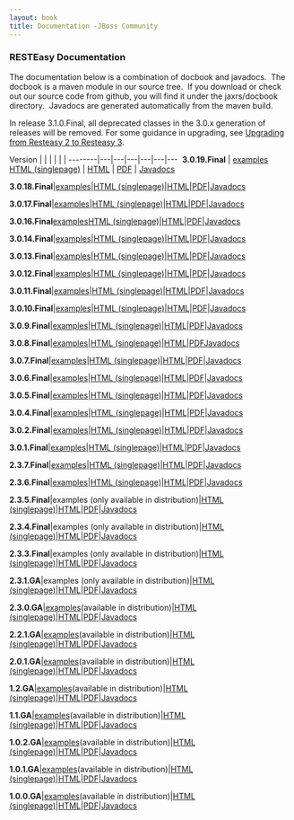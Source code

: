 ```yaml
---
layout: book
title: Documentation -JBoss Community
---
```




### RESTEasy Documentation

The documentation below is a combination of docbook and javadocs.  The
docbook is a maven module in our source tree.  If you download or check
out our source code from github, you will find it under the
jaxrs/docbook directory.  Javadocs are generated automatically from the
maven build.

In release 3.1.0.Final, all deprecated classes in the 3.0.x generation
of releases will be removed. For some guidance in upgrading, see
[Upgrading from Resteasy 2 to Resteasy
3](http://docs.jboss.org/resteasy/docs/resteasy-upgrade-guide-en-US.pdf).

Version |   |   |   |   |   |
--------|---|---|---|---|---|---
 **3.0.19.Final** | [examples](https://github.com/resteasy/Resteasy/tree/3.0.19.Final/jaxrs/examples) [HTML (singlepage)](http://docs.jboss.org/resteasy/docs/3.0.19.Final/userguide/html_single/index.html) | [HTML](http://docs.jboss.org/resteasy/docs/3.0.19.Final/userguide/html/index.html) | [PDF](http://docs.jboss.org/resteasy/docs/3.0.19.Final/userguide/pdf/resteasy-reference-guide-en-US.pdf) | [Javadocs](http://docs.jboss.org/resteasy/docs/3.0.19.Final/javadocs/index.html)

**3.0.18.Final**|[examples](https://github.com/resteasy/Resteasy/tree/3.0.18/jaxrs/examples)|[HTML (singlepage)](http://docs.jboss.org/resteasy/docs/3.0.18.Final/userguide/html_single/index.html)|[HTML](http://docs.jboss.org/resteasy/docs/3.0.18.Final/userguide/html/index.html)|[PDF](http://docs.jboss.org/resteasy/docs/3.0.18.Final/userguide/pdf/resteasy-reference-guide-en-US.pdf)|[Javadocs](http://docs.jboss.org/resteasy/docs/3.0.18.Final/javadocs/index.html)

**3.0.17.Final**|[examples](https://github.com/resteasy/Resteasy/tree/3.0.17.Final/jaxrs/examples)|[HTML (singlepage)](http://docs.jboss.org/resteasy/docs/3.0.17.Final/userguide/html_single/index.html)|[HTML](http://docs.jboss.org/resteasy/docs/3.0.17.Final/userguide/html/index.html)|[PDF](http://docs.jboss.org/resteasy/docs/3.0.17.Final/userguide/pdf/resteasy-reference-guide-en-US.pdf)|[Javadocs](http://docs.jboss.org/resteasy/docs/3.0.17.Final/javadocs/index.html)

**3.0.16.Final**[examples](https://github.com/resteasy/Resteasy/tree/3.0.16.Final/jaxrs/examples)[HTML (singlepage)](http://docs.jboss.org/resteasy/docs/3.0.16.Final/userguide/html_single/index.html)|[HTML](http://docs.jboss.org/resteasy/docs/3.0.16.Final/userguide/html/index.html)|[PDF](http://docs.jboss.org/resteasy/docs/3.0.16.Final/userguide/pdf/resteasy-reference-guide-en-US.pdf)|[Javadocs](http://docs.jboss.org/resteasy/docs/3.0.16.Final/javadocs/index.html)

**3.0.14.Final**|[examples](https://github.com/resteasy/Resteasy/tree/3.0.14.Final/jaxrs/examples)|[HTML (singlepage)](http://docs.jboss.org/resteasy/docs/3.0.14.Final/userguide/html_single/index.html)|[HTML](http://docs.jboss.org/resteasy/docs/3.0.14.Final/userguide/html/index.html)|[PDF](http://docs.jboss.org/resteasy/docs/3.0.14.Final/userguide/pdf/resteasy-reference-guide-en-US.pdf)|[Javadocs](http://docs.jboss.org/resteasy/docs/3.0.14.Final/javadocs/index.html)

**3.0.13.Final**|[examples](https://github.com/resteasy/Resteasy/tree/3.0.13.Final/jaxrs/examples)|[HTML (singlepage)](http://docs.jboss.org/resteasy/docs/3.0.13.Final/userguide/html_single/index.html)|[HTML](http://docs.jboss.org/resteasy/docs/3.0.13.Final/userguide/html/index.html)|[PDF](http://docs.jboss.org/resteasy/docs/3.0.13.Final/userguide/pdf/resteasy-reference-guide-en-US.pdf)|[Javadocs](http://docs.jboss.org/resteasy/docs/3.0.13.Final/javadocs/index.html)

**3.0.12.Final**|[examples](https://github.com/resteasy/Resteasy/tree/3.0.12.Final/jaxrs/examples)|[HTML (singlepage)](http://docs.jboss.org/resteasy/docs/3.0.12.Final/userguide/html_single/index.html)|[HTML](http://docs.jboss.org/resteasy/docs/3.0.12.Final/userguide/html/index.html)|[PDF](http://docs.jboss.org/resteasy/docs/3.0.12.Final/userguide/pdf/resteasy-reference-guide-en-US.pdf)|[Javadocs](http://docs.jboss.org/resteasy/docs/3.0.12.Final/javadocs/index.html)

**3.0.11.Final**|[examples](https://github.com/resteasy/Resteasy/tree/3.0.11.Final/jaxrs/examples)|[HTML (singlepage)](http://docs.jboss.org/resteasy/docs/3.0.11.Final/userguide/html_single/index.html)|[HTML](http://docs.jboss.org/resteasy/docs/3.0.11.Final/userguide/html/index.html)|[PDF](http://docs.jboss.org/resteasy/docs/3.0.11.Final/userguide/pdf/resteasy-reference-guide-en-US.pdf)|[Javadocs](http://docs.jboss.org/resteasy/docs/3.0.11.Final/javadocs/index.html)

**3.0.10.Final**|[examples](https://github.com/resteasy/Resteasy/tree/3.0.10.Final/jaxrs/examples)|[HTML (singlepage)](http://docs.jboss.org/resteasy/docs/3.0.10.Final/userguide/html_single/index.html)|[HTML](http://docs.jboss.org/resteasy/docs/3.0.10.Final/userguide/html/index.html)|[PDF](http://docs.jboss.org/resteasy/docs/3.0.10.Final/userguide/pdf/resteasy-reference-guide-en-US.pdf)|[Javadocs](http://docs.jboss.org/resteasy/docs/3.0.10.Final/javadocs/index.html)

**3.0.9.Final**|[examples](https://github.com/resteasy/Resteasy/tree/3.0.9.Final/jaxrs/examples)|[HTML (singlepage)](http://docs.jboss.org/resteasy/docs/3.0.9.Final/userguide/html_single/index.html)|[HTML](http://docs.jboss.org/resteasy/docs/3.0.9.Final/userguide/html/index.html)|[PDF](http://docs.jboss.org/resteasy/docs/3.0.9.Final/userguide/pdf/resteasy-reference-guide-en-US.pdf)|[Javadocs](http://docs.jboss.org/resteasy/docs/3.0.9.Final/javadocs/index.html)

**3.0.8.Final**|[examples](https://github.com/resteasy/Resteasy/tree/3.0.8.Final/jaxrs/examples)|[HTML (singlepage)](http://docs.jboss.org/resteasy/docs/3.0.8.Final/userguide/html_single/index.html)|[HTML](http://docs.jboss.org/resteasy/docs/3.0.8.Final/userguide/html/index.html)|[PDF](http://docs.jboss.org/resteasy/docs/3.0.8.Final/userguide/pdf/resteasy-reference-guide-en-US.pdf)[Javadocs](http://docs.jboss.org/resteasy/docs/3.0.8.Final/javadocs/index.html)

**3.0.7.Final**|[examples](https://github.com/resteasy/Resteasy/tree/3.0.7.Final/jaxrs/examples)|[HTML (singlepage)](http://docs.jboss.org/resteasy/docs/3.0.7.Final/userguide/html_single/index.html)|[HTML](http://docs.jboss.org/resteasy/docs/3.0.7.Final/userguide/html/index.html)|[PDF](http://docs.jboss.org/resteasy/docs/3.0.7.Final/userguide/pdf/resteasy-reference-guide-en-US.pdf)|[Javadocs](http://docs.jboss.org/resteasy/docs/3.0.7.Final/javadocs/index.html)

**3.0.6.Final**|[examples](https://github.com/resteasy/Resteasy/tree/3.0.6.Final/jaxrs/examples)|[HTML (singlepage)](http://docs.jboss.org/resteasy/docs/3.0.6.Final/userguide/html_single/index.html)|[HTML](http://docs.jboss.org/resteasy/docs/3.0.6.Final/userguide/html/index.html)|[PDF](http://docs.jboss.org/resteasy/docs/3.0.6.Final/userguide/pdf/resteasy-reference-guide-en-US.pdf)|[Javadocs](http://docs.jboss.org/resteasy/docs/3.0.6.Final/javadocs/index.html)

**3.0.5.Final**|[examples](https://github.com/resteasy/Resteasy/tree/3.0.5.Final/jaxrs/examples)|[HTML (singlepage)](http://docs.jboss.org/resteasy/docs/3.0.5.Final/userguide/html_single/index.html)|[HTML](http://docs.jboss.org/resteasy/docs/3.0.5.Final/userguide/html/index.html)|[PDF](http://docs.jboss.org/resteasy/docs/3.0.5.Final/userguide/pdf/resteasy-reference-guide-en-US.pdf)|[Javadocs](http://docs.jboss.org/resteasy/docs/3.0.5.Final/javadocs/index.html)

**3.0.4.Final**|[examples](https://github.com/resteasy/Resteasy/tree/3.0.4.Final/jaxrs/examples)|[HTML (singlepage)](http://docs.jboss.org/resteasy/docs/3.0.4.Final/userguide/html_single/index.html)|[HTML](http://docs.jboss.org/resteasy/docs/3.0.4.Final/userguide/html/index.html)|[PDF](http://docs.jboss.org/resteasy/docs/3.0.4.Final/userguide/pdf/resteasy-reference-guide-en-US.pdf)|[Javadocs](http://docs.jboss.org/resteasy/docs/3.0.4.Final/javadocs/index.html)

**3.0.2.Final**|[examples](https://github.com/resteasy/Resteasy/tree/3.0.2.Final/jaxrs/examples)|[HTML (singlepage)](http://docs.jboss.org/resteasy/docs/3.0.2.Final/userguide/html_single/index.html)|[HTML](http://docs.jboss.org/resteasy/docs/3.0.2.Final/userguide/html/index.html)|[PDF](http://docs.jboss.org/resteasy/docs/3.0.2.Final/userguide/pdf/resteasy-reference-guide-en-US.pdf)|[Javadocs](http://docs.jboss.org/resteasy/docs/3.0.2.Final/javadocs/index.html)

**3.0.1.Final**|[examples](https://github.com/resteasy/Resteasy/tree/3.0.1.Final/jaxrs/examples)|[HTML (singlepage)](http://docs.jboss.org/resteasy/docs/3.0.1.Final/userguide/html_single/index.html)|[HTML](http://docs.jboss.org/resteasy/docs/3.0.1.Final/userguide/html/index.html)|[PDF](http://docs.jboss.org/resteasy/docs/3.0.1.Final/userguide/pdf/resteasy-reference-guide-en-US.pdf)|[Javadocs](http://docs.jboss.org/resteasy/docs/3.0.1.Final/javadocs/index.html)

**2.3.7.Final**|[examples](https://github.com/resteasy/Resteasy/tree/2.3.7/examples)|[HTML (singlepage)](http://docs.jboss.org/resteasy/docs/2.3.7.Final/userguide/html_single/index.html)|[HTML](http://docs.jboss.org/resteasy/docs/2.3.7.Final/userguide/html/index.html)|[PDF](http://docs.jboss.org/resteasy/docs/2.3.7.Final/userguide/pdf/resteasy-reference-guide-en-US.pdf)|[Javadocs](http://docs.jboss.org/resteasy/docs/2.3.7.Final/javadocs/index.html)

**2.3.6.Final**|[examples](https://github.com/resteasy/Resteasy/tree/2.3.6/examples)|[HTML (singlepage)](http://docs.jboss.org/resteasy/docs/2.3.6.Final/userguide/html_single/index.html)|[HTML](http://docs.jboss.org/resteasy/docs/2.3.6.Final/userguide/html/index.html)|[PDF](http://docs.jboss.org/resteasy/docs/2.3.6.Final/userguide/pdf/resteasy-reference-guide-en-US.pdf)|[Javadocs](http://docs.jboss.org/resteasy/docs/2.3.6.Final/javadocs/index.html)

**2.3.5.Final**|examples (only available in distribution)|[HTML (singlepage)](http://docs.jboss.org/resteasy/docs/2.3.5.Final/userguide/html_single/index.html)|[HTML](http://docs.jboss.org/resteasy/docs/2.3.5.Final/userguide/html/index.html)|[PDF](http://docs.jboss.org/resteasy/docs/2.3.5.Final/userguide/pdf/resteasy-reference-guide-en-US.pdf)|[Javadocs](http://docs.jboss.org/resteasy/docs/2.3.5.Final/javadocs/index.html)

**2.3.4.Final**|examples (only available in distribution)|[HTML (singlepage)](http://docs.jboss.org/resteasy/docs/2.3.4.Final/userguide/html_single/index.html)|[HTML](http://docs.jboss.org/resteasy/docs/2.3.4.Final/userguide/html/index.html)|[PDF](http://docs.jboss.org/resteasy/docs/2.3.4.Final/userguide/pdf/RESTEasy_Reference_Guide.pdf)|[Javadocs](http://docs.jboss.org/resteasy/docs/2.3.4.Final/javadocs/index.html)

**2.3.3.Final**|examples (only available in distribution)|[HTML (singlepage)](http://docs.jboss.org/resteasy/docs/2.3.3.Final/userguide/html_single/index.html)|[HTML](http://docs.jboss.org/resteasy/docs/2.3.3.Final/userguide/html/index.html)|[PDF](http://docs.jboss.org/resteasy/docs/2.3.3.Final/userguide/pdf/RESTEasy_Reference_Guide.pdf)|[Javadocs](http://docs.jboss.org/resteasy/docs/2.3.3.Final/javadocs/index.html)

**2.3.1.GA**|examples (only available in distribution)|[HTML (singlepage)](http://docs.jboss.org/resteasy/docs/2.3.1.GA/userguide/html_single/index.html)|[HTML](http://docs.jboss.org/resteasy/docs/2.3.1.GA/userguide/html/index.html)|[PDF](http://docs.jboss.org/resteasy/docs/2.3.1.GA/userguide/pdf/RESTEasy_Reference_Guide.pdf)|[Javadocs](http://docs.jboss.org/resteasy/docs/2.3.1.GA/javadocs/index.html)

**2.3.0.GA**|[examples](https://resteasy.svn.sourceforge.net/svnroot/resteasy/tags/RESTEASY_2_3_0_GA/examples/)(available in distribution)|[HTML (singlepage)](http://docs.jboss.org/resteasy/docs/2.3.0.GA/userguide/html_single/index.html)|[HTML](http://docs.jboss.org/resteasy/docs/2.3.0.GA/userguide/html/index.html)|[PDF](http://docs.jboss.org/resteasy/docs/2.3.0.GA/userguide/pdf/RESTEasy_Reference_Guide.pdf)|[Javadocs](http://docs.jboss.org/resteasy/docs/2.3.0.GA/javadocs/index.html)

**2.2.1.GA**|[examples](https://resteasy.svn.sourceforge.net/svnroot/resteasy/tags/RESTEASY_2_2_1_GA/examples/)(available in distribution)|[HTML (singlepage)](http://docs.jboss.org/resteasy/docs/2.2.1.GA/userguide/html_single/index.html)|[HTML](http://docs.jboss.org/resteasy/docs/2.2.1.GA/userguide/html/index.html)|[PDF](http://docs.jboss.org/resteasy/docs/2.2.1.GA/userguide/pdf/RESTEasy_Reference_Guide.pdf)|[Javadocs](http://docs.jboss.org/resteasy/docs/2.2.1.GA/javadocs/index.html)

**2.0.1.GA**|[examples](https://resteasy.svn.sourceforge.net/svnroot/resteasy/tags/RESTEASY_JAXRS_2_0_0_GA/examples/)(available in distribution)|[HTML (singlepage)](http://docs.jboss.org/resteasy/docs/2.0.0.GA/userguide/html_single/index.html)|[HTML](http://docs.jboss.org/resteasy/docs/2.0.0.GA/userguide/html/index.html)|[PDF](http://docs.jboss.org/resteasy/docs/2.0.0.GA/userguide/pdf/RESTEasy_Reference_Guide.pdf)|[Javadocs](http://docs.jboss.org/resteasy/docs/2.0.0.GA/javadocs/index.html)

**1.2.GA**|[examples](https://resteasy.svn.sourceforge.net/svnroot/resteasy/tags/RESTEASY_JAXRS_1_2_GA/examples/)(available in distribution)|[HTML (singlepage)](/file-access/default/members/resteasy/freezone/docs/1.2.GA/userguide/html_single/index.html)|[HTML](/file-access/default/members/resteasy/freezone/docs/1.2.GA/userguide/html/index.html)|[PDF](/file-access/default/members/resteasy/freezone/docs/1.2.GA/userguide/pdf/RESTEasy_Reference_Guide.pdf)|[Javadocs](/file-access/default/members/resteasy/freezone/docs/1.2.GA/javadocs/index.html)

**1.1.GA**|[examples](https://resteasy.svn.sourceforge.net/svnroot/resteasy/tags/RESTEASY_JAXRS_1_1_GA/examples/)(available in distribution)|[HTML (singlepage)](/file-access/default/members/resteasy/freezone/docs/1.1.GA/userguide/html_single/index.html)|[HTML](/file-access/default/members/resteasy/freezone/docs/1.1.GA/userguide/html/index.html)|[PDF](/file-access/default/members/resteasy/freezone/docs/1.1.GA/userguide/pdf/RESTEasy_Reference_Guide.pdf)|[Javadocs](/file-access/default/members/resteasy/freezone/docs/1.1.GA/javadocs/index.html)

**1.0.2.GA**|[examples](https://resteasy.svn.sourceforge.net/svnroot/resteasy/tags/RESTEASY_JAXRS_1_0_2_GA/examples/)(available in distribution)|[HTML (singlepage)](/file-access/default/members/resteasy/freezone/docs/1.0.2.GA/userguide/html_single/index.html)|[HTML](/file-access/default/members/resteasy/freezone/docs/1.0.2.GA/userguide/html/index.html)|[PDF](/file-access/default/members/resteasy/freezone/docs/1.0.2.GA/userguide/pdf/RESTEasy_Reference_Guide.pdf)|[Javadocs](/file-access/default/members/resteasy/freezone/docs/1.0.2.GA/javadocs/index.html)

**1.0.1.GA**|[examples](https://resteasy.svn.sourceforge.net/svnroot/resteasy/tags/RESTEASY_JAXRS_1_0_1_GA/examples/)(available in distribution)|[HTML (singlepage)](/file-access/default/members/resteasy/freezone/docs/1.0.1.GA/userguide/html_single/index.html)|[HTML](/file-access/default/members/resteasy/freezone/docs/1.0.1.GA/userguide/html/index.html)|[PDF](/file-access/default/members/resteasy/freezone/docs/1.0.1.GA/userguide/pdf/RESTEasy_Reference_Guide.pdf)|[Javadocs](/file-access/default/members/resteasy/freezone/docs/1.0.1.GA/javadocs/index.html)

**1.0.0.GA**|[examples](https://resteasy.svn.sourceforge.net/svnroot/resteasy/tags/RESTEASY_JAXRS_1_0_0_GA/examples/)(available in distribution)|[HTML (singlepage)](/file-access/default/members/resteasy/freezone/docs/1.0.0.GA/userguide/html_single/index.html)|[HTML](/file-access/default/members/resteasy/freezone/docs/1.0.0.GA/userguide/html/index.html)|[PDF](/file-access/default/members/resteasy/freezone/docs/1.0.0.GA/userguide/pdf/RESTEasy_Reference_Guide.pdf)|[Javadocs](/file-access/default/members/resteasy/freezone/docs/1.0.0.GA/javadocs/index.html)

 

[](http://www.jboss.org/security.html)
